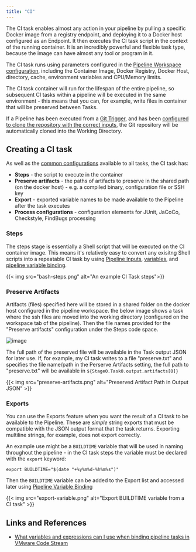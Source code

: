 ```yaml
---
title: "CI"
---
```


The CI task enables almost any action in your pipeline by pulling a specific Docker image from a registry endpoint, and deploying it to a Docker host configured as an Endpoint. It then executes the CI task script in the context of the running container. It is an incredibly powerful and flexible task type, because the image can have almost any tool or program in it.

The CI task runs using parameters configured in the [Pipeline Workspace configuration](/pipelines/#pipeline-configuration), including the Container Image, Docker Registry, Docker Host, directory, cache, environment variables and CPU/Memory limits.

The CI task container will run for the lifespan of the entire pipeline, so subsequent CI tasks within a pipeline will be executed in the same environment - this means that you can, for example, write files in container that will be preserved between Tasks.

If a Pipeline has been executed from a [Git Trigger](), and has been [configured to clone the repository with the correct inputs](/pipelines/#pipeline-configuration), the Git repository will be automatically cloned into the Working Directory.

## Creating a CI task
As well as the [common configurations](/pipelines/tasks/#common-configuration) available to all tasks, the CI task has:
* **Steps** - the script to execute in the container
* **Preserve artifacts** - the paths of artifacts to preserve in the shared path (on the docker host) - e.g. a compiled binary, configuration file or SSH key
* **Export** - exported variable names to be made available to the Pipeline after the task executes
* **Process configurations** - configuration elements for JUnit, JaCoCo, Checkstyle, FindBugs processing

### Steps
The steps stage is essentially a Shell script that will be executed on the CI container image. This means it's relatively easy to convert any exisitng Shell scripts into a repeatable CI task by using [Pipeline Inputs](), [variables](), and [pipeline variable binding](/pipelines/#variables-in-pipelines).

{{< img src="bash-steps.png" alt="An example CI Task steps">}}

### Preserve Artifacts
Artifacts (files) specified here will be stored in a shared folder on the docker host configured in the pipeline workspace. the below image shows a task where the ssh files are moved into the working directory (configured on the workspace tab of the pipeline). Then the file names provided for the "Preserve artifacts" configuration under the Steps code space. 

![image](https://user-images.githubusercontent.com/22192242/123684497-70b22c00-d845-11eb-9b9e-19aeedaf1a1a.png)

The full path of the preserved file will be available in the Task output JSON for later use. If, for example, my CI task writes to a file "preserve.txt" and specifies the file name/path in the Perserve Artifacts setting, the full path to "preserve.txt" will be available in `${Stage0.Task0.output.artifacts[0]}`

{{< img src="preserve-artifacts.png" alt="Preserved Artifact Path in Output JSON" >}}
### Exports
You can use the Exports feature when you want the result of a CI task to be available to the Pipeline. These are *simple* string exports that must be compatible with the JSON output format that the task returns. Exporting multiline strings, for example, does not export correctly.

An example use might be a `BUILDTIME` variable that will be used in naming throughout the pipeline - in the CI task steps the variable must be declared with the `export` keyword:
```shell
export BUILDTIME="$(date "+%y%m%d-%h%m%s")"
```
Then the `BUILDTIME` variable can be added to the Export list and accessed later using [Pipeline Variable Binding](/pipelines/#variables-in-pipelines)

{{< img src="export-variable.png" alt="Export BUILDTIME variable from a CI task" >}}


## Links and References
* [What variables and expressions can I use when binding pipeline tasks in VMware Code Stream](https://docs.vmware.com/en/VMware-Code-Stream/services/Using-and-Managing-CodeStream/GUID-5094086E-AF44-456D-AB35-6853FB780F42.html)
